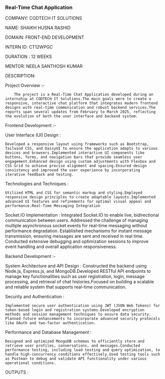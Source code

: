 ### Real-Time Chat Application

COMPANY: CODTECH IT SOLUTIONS

NAME: SHAIKH HUSNA RASHID

DOMAIN: FRONT-END DEVELOPMENT

INTERN ID: CT12WPGC

DURATION : 12 WEEKS

MENTOR: NEELA SANTHOSH KUMAR

DESCRIPTION:

  Project Overview :-
  
        The project is a Real-Time Chat Application developed during an internship at CODTECH IT Solutions.The main goals were to create a responsive, interactive chat platform that integrates modern frontend designs with real-time communication and robust backend services.The reports span several updates from February to March 2025, reflecting the evolution of both the user interface and backend system.

Frontend Development :- 

  User Interface (UI) Design :

    Developed a responsive layout using frameworks such as Bootstrap, Tailwind CSS, and DaisyUI to ensure the application adapts to various devices and browsers.Implemented interactive UI components like buttons, forms, and navigation bars that provide seamless user engagement.Enhanced design using custom adjustments with Flexbox and CSS Grid to achieve precise alignment and spacing.Ensured design consistency and improved the user experience by incorporating iterative feedback and testing.

  Technologies and Techniques : 

    Utilized HTML and CSS for semantic markup and styling.Employed responsive design principles to create adaptable layouts.Implemented advanced UI features and refinements for optimal visual appeal and performance.Real-Time Messaging Integration

  Socket.IO Implementation : Integrated Socket.IO to enable live, bidirectional communication between users. Addressed the challenge of managing multiple asynchronous socket events for real-time messaging without performance degradation. Established mechanisms for instant message transmission, ensuring messages are sent and received in real time. Conducted extensive debugging and optimization sessions to improve event handling and overall application responsiveness.

Backend Development :- 

  System Architecture and API Design :  Constructed the backend using Node.js, Express.js, and MongoDB.Developed RESTful API endpoints to manage key functionalities such as user registration, login, message processing, and retrieval of chat histories.Focused on building a scalable and reliable system that supports real-time communication.

  Security and Authentication : 
  
    Implemented secure user authentication using JWT (JSON Web Tokens) for token-based login and registration systems.Developed encryption methods and session management techniques to ensure data security. Planned future enhancements to incorporate advanced security protocols like OAuth and two-factor authentication.

  Performance and Database Management : 
  
    Designed and optimized MongoDB schemas to efficiently store and retrieve user profiles, conversations, and messages.Conducted performance testing, including load testing and query optimization, to handle high-concurrency conditions effectively.Used testing tools such as Postman to debug and validate API functionality under various operational conditions.



OUTPUTS : 



